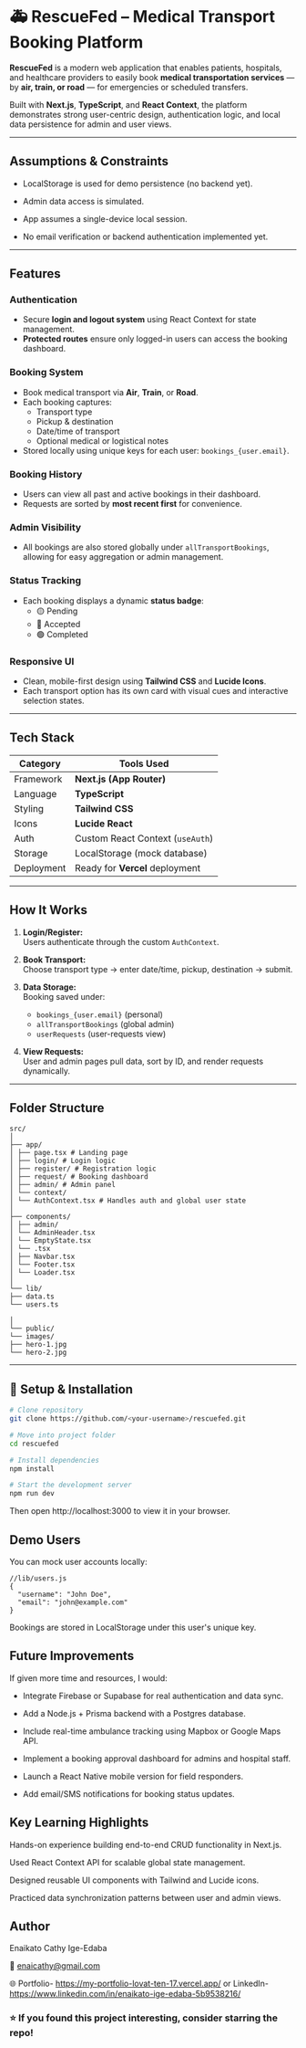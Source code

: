 # 🚑 RescueFed – Medical Transport Booking Platform

**RescueFed** is a modern web application that enables patients, hospitals, and healthcare providers to easily book **medical transportation services** — by **air, train, or road** — for emergencies or scheduled transfers.

Built with **Next.js**, **TypeScript**, and **React Context**, the platform demonstrates strong user-centric design, authentication logic, and local data persistence for admin and user views.

---
##  Assumptions & Constraints

- LocalStorage is used for demo persistence (no backend yet).

- Admin data access is simulated.

- App assumes a single-device local session.

- No email verification or backend authentication implemented yet.

---

##  Features

###  Authentication
- Secure **login and logout system** using React Context for state management.
- **Protected routes** ensure only logged-in users can access the booking dashboard.

###  Booking System
- Book medical transport via **Air**, **Train**, or **Road**.
- Each booking captures:
  - Transport type  
  - Pickup & destination  
  - Date/time of transport  
  - Optional medical or logistical notes  
- Stored locally using unique keys for each user: `bookings_{user.email}`.

###  Booking History
- Users can view all past and active bookings in their dashboard.
- Requests are sorted by **most recent first** for convenience.

###  Admin Visibility
- All bookings are also stored globally under `allTransportBookings`, allowing for easy aggregation or admin management.

###  Status Tracking
- Each booking displays a dynamic **status badge**:  
  - 🟡 Pending  
  - 🔵 Accepted  
  - 🟢 Completed  

###  Responsive UI
- Clean, mobile-first design using **Tailwind CSS** and **Lucide Icons**.
- Each transport option has its own card with visual cues and interactive selection states.

---

##  Tech Stack

| Category | Tools Used |
|-----------|-------------|
| Framework | **Next.js (App Router)** |
| Language | **TypeScript** |
| Styling | **Tailwind CSS** |
| Icons | **Lucide React** |
| Auth | Custom React Context (`useAuth`) |
| Storage | LocalStorage (mock database) |
| Deployment | Ready for **Vercel** deployment |

---

##  How It Works

1. **Login/Register:**  
   Users authenticate through the custom `AuthContext`.

2. **Book Transport:**  
   Choose transport type → enter date/time, pickup, destination → submit.

3. **Data Storage:**  
   Booking saved under:
   - `bookings_{user.email}` (personal)
   - `allTransportBookings` (global admin)
   - `userRequests` (user-requests view)

4. **View Requests:**  
   User and admin pages pull data, sort by ID, and render requests dynamically.

---

##  Folder Structure
```
src/
│
├── app/
│ ├── page.tsx # Landing page
│ ├── login/ # Login logic
│ ├── register/ # Registration logic
│ ├── request/ # Booking dashboard
│ ├── admin/ # Admin panel 
│ └── context/
│ └── AuthContext.tsx # Handles auth and global user state
│
├── components/
│ ├── admin/
│ └── AdminHeader.tsx
│ └── EmptyState.tsx
│ └── .tsx
│ ├── Navbar.tsx
│ └── Footer.tsx
│ └── Loader.tsx
│
└── lib/
├── data.ts
└── users.ts

│
└── public/
└── images/
├── hero-1.jpg
└── hero-2.jpg

```
---

## 🚀 Setup & Installation

```bash
# Clone repository
git clone https://github.com/<your-username>/rescuefed.git

# Move into project folder
cd rescuefed

# Install dependencies
npm install

# Start the development server
npm run dev

```
Then open http://localhost:3000
 to view it in your browser.

## Demo Users

You can mock user accounts locally:
```
//lib/users.js
{
  "username": "John Doe",
  "email": "john@example.com"
}
```

Bookings are stored in LocalStorage under this user's unique key.

##  Future Improvements

If given more time and resources, I would:

- Integrate Firebase or Supabase for real authentication and data sync.

- Add a Node.js + Prisma backend with a Postgres database.

- Include real-time ambulance tracking using Mapbox or Google Maps API.

- Implement a booking approval dashboard for admins and hospital staff.

- Launch a React Native mobile version for field responders.

- Add email/SMS notifications for booking status updates.

## Key Learning Highlights

Hands-on experience building end-to-end CRUD functionality in Next.js.

Used React Context API for scalable global state management.

Designed reusable UI components with Tailwind and Lucide icons.

Practiced data synchronization patterns between user and admin views.

## Author

Enaikato Cathy Ige-Edaba

📧 enaicathy@gmail.com

🌐 Portfolio- https://my-portfolio-lovat-ten-17.vercel.app/ or LinkedIn-https://www.linkedin.com/in/enaikato-ige-edaba-5b9538216/

### ⭐ If you found this project interesting, consider starring the repo!
